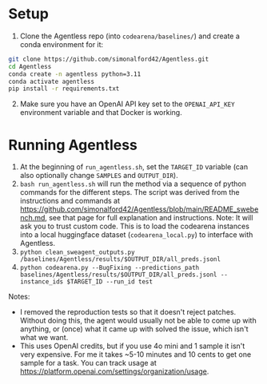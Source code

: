 # Setup
1. Clone the Agentless repo (into `codearena/baselines/`) and create a conda environment for it:

```bash
git clone https://github.com/simonalford42/Agentless.git
cd Agentless
conda create -n agentless python=3.11
conda activate agentless
pip install -r requirements.txt
```

2. Make sure you have an OpenAI API key set to the `OPENAI_API_KEY` environment variable and that Docker is working.

# Running Agentless
1. At the beginning of `run_agentless.sh`, set the `TARGET_ID` variable (can also optionally change `SAMPLES` and `OUTPUT_DIR`).
2. `bash run_agentless.sh` will run the method via a sequence of python commands for the different steps. The script was derived from the instructions and commands at https://github.com/simonalford42/Agentless/blob/main/README_swebench.md, see that page for full explanation and instructions.
    Note: It will ask you to trust custom code. This is to load the codearena instances into a local huggingface dataset (`codearena_local.py`) to interface with Agentless.
3. `python clean_sweagent_outputs.py /baselines/Agentless/results/$OUTPUT_DIR/all_preds.jsonl`
4. `python codearena.py --BugFixing --predictions_path baselines/Agentless/results/$OUTPUT_DIR/all_preds.jsonl --instance_ids $TARGET_ID --run_id test`



Notes:
- I removed the reproduction tests so that it doesn't reject patches. Without doing this, the agent would usually not be able to come up with anything, or (once) what it came up with solved the issue, which isn't what we want.
- This uses OpenAI credits, but if you use 4o mini and 1 sample it isn't very expensive. For me it takes ~5-10 minutes and 10 cents to get one sample for a task. You can track usage at https://platform.openai.com/settings/organization/usage.
